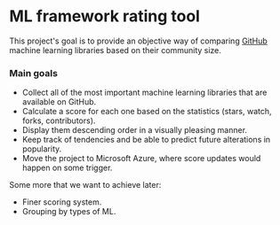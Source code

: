 # ML framework rating tool

This project's goal is to provide an objective way of comparing [GitHub](https://github.com/) machine learning libraries based on their community size.


### Main goals

  - Collect all of the most important machine learning libraries that are available on GitHub.
  - Calculate a score for each one based on the statistics (stars, watch, forks, contributors).
  - Display them descending order in a visually pleasing manner.
  - Keep track of tendencies and be able to predict future alterations in popularity.
  - Move the project to Microsoft Azure, where score updates would happen on some trigger.
  
Some more that we want to achieve later:
  - Finer scoring system.
  - Grouping by types of ML.



